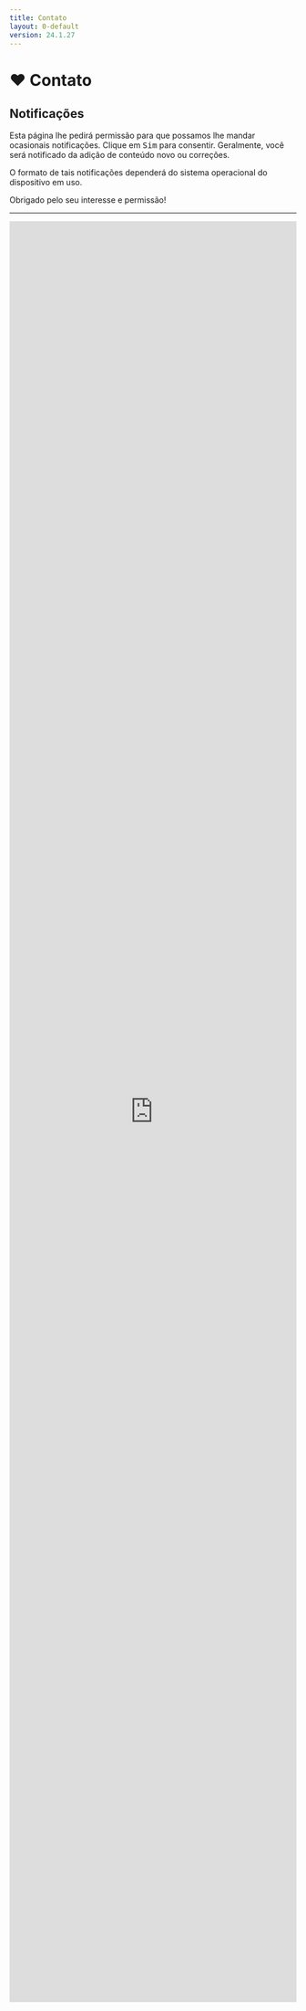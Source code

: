 ```yaml
---
title: Contato
layout: 0-default
version: 24.1.27
---
```


<head>
<link rel="manifest" href="../assets/pwa/site.webmanifest" />
<script src="../assets/js/push-engage.js"></script>
</head>

# <span class="emoji">❤️</span> Contato

## Notificações

Esta página lhe pedirá permissão para que possamos lhe mandar ocasionais notificações. Clique em <kbd>Sim</kbd> para consentir. Geralmente, você será notificado da adição de conteúdo novo ou correções.

O formato de tais notificações dependerá do sistema operacional do dispositivo em uso.

Obrigado pelo seu interesse e permissão!

---

 <iframe src="https://docs.google.com/forms/d/e/1FAIpQLSfAwX4nigTYKmV-IhIzlhwayQm7PRwIkny8zG6HYLTmA2ZvCQ/viewform?embedded=true"  width="100%" height="80%" frameborder="0" marginheight="0" marginwidth="0">Loading…</iframe>

<!-- <iframe src="https://docs.google.com/spreadsheets/d/e/2PACX-1vR88UIIE1NDNVmivd1g3i_LhvbaUgqwV_g2xjd0Vj7_ip3bie8e1NrC7fJyOBYkAV66dy1cdXMEGPHm/pubhtml?gid=1564763843&amp;single=true&amp;widget=true&amp;chrome=false&amp;headers=false" style="width: 80%; margin-left: 10%; margin-right: 10%; border: none;"></iframe> -->